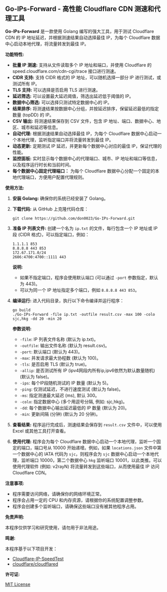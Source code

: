 ## Go-IPs-Forward - 高性能 Cloudflare CDN 测速和代理工具

**Go-IPs-Forward** 是一款使用 Golang 编写的强大工具，用于测试 Cloudflare CDN 的 IP 地址延迟，并根据测速结果自动选择最佳 IP，为每个 Cloudflare 数据中心启动本地代理，将流量转发到最佳 IP。

**功能特性:**

- **批量 IP 测速:** 支持从文件读取多个 IP 地址和端口，并使用 Cloudflare 的 speed.cloudflare.com/cdn-cgi/trace 接口进行测速。
- **CIDR 支持:** 支持 CIDR 格式的 IP 地址，可以随机选择一部分 IP 进行测试，或测试所有 IP。
- **TLS 支持:** 可以选择是否启用 TLS 进行测速。
- **延迟筛选:** 可以设置最大延迟阈值，筛选出延迟低于阈值的 IP。
- **数据中心筛选:** 可以选择只测试特定数据中心的 IP。
- **结果排序:** 将测速结果按数据中心分组，并按延迟排序，保留延迟最低的指定数量 (topDD) 的 IP。
- **CSV 输出:** 将测速结果保存到 CSV 文件，包含 IP 地址、端口、数据中心、地区、城市和延迟等信息。
- **自动代理:** 根据测速结果自动选择最佳 IP，为每个 Cloudflare 数据中心启动一个本地代理，监听指定端口并将流量转发到最佳 IP。
- **动态更新:** 定期测试 IP 延迟，并更新每个数据中心对应的最佳 IP，保证代理的性能。
- **监控面板:**  实时显示每个数据中心的代理端口、城市、IP 地址和端口等信息，以及程序运行时长和当前时间。
- **每个数据中心固定代理端口：** 为每个 Cloudflare 数据中心分配一个固定的本地代理端口，方便用户配置代理规则。


**使用方法:**

1. **安装 Golang:** 确保你的系统已经安装了 Golang。
2. **下载代码:** 从 GitHub 上克隆代码仓库：
    ```
    git clone https://github.com/don0023/Go-IPs-Forward.git
    ```
3. **准备 IP 列表文件:** 创建一个名为 `ip.txt` 的文件，每行包含一个 IP 地址或 IP 段 (CIDR 格式)，可以指定端口，例如：
    ```
    1.1.1.1 853
    8.8.8.8 443 853
    172.67.171.0/24
    2606:4700:4700::1111 443
    ```
    **说明:**

    - 如果不指定端口，程序会使用默认端口 (可以通过 `-port` 参数指定，默认为 443)。
    - 可以为同一个 IP 地址指定多个端口，例如 `8.8.8.8 443 853`。

4. **编译运行:** 进入代码目录，执行以下命令编译并运行程序：
    ```
    go build
    ./Go-IPs-Forward -file ip.txt -outfile result.csv -max 100 -colo sjc,hkg -dd 20 -min 20
    ```
    **参数说明:**
    - `-file`: IP 列表文件名称 (默认为 ip.txt)。
    - `-outfile`: 输出文件名称 (默认为 result.csv)。
    -  `-port`: 默认端口 (默认为 443)。
    - `-max`: 并发请求最大协程数 (默认为 100)。
    - `-tls`: 是否启用 TLS (默认为 true)。
    - `-allip`: 是否测试所有 IP (ipv4网段内所有ip,ipv6依然为默认数量随机) (默认为 false)。
    - `-ips`: 每个IP段随机测试的 IP 数量 (默认为 5)。
    - `-ping`: 仅测试延迟，不进行速度测试 (默认为 false)。
    - `-ms`: 指定测速最大延迟 (ms), 默认 300。
    - `-colo`: 指定数据中心 (多个用逗号分隔,  例如: sjc,hkg)。
    - `-dd`: 每个数据中心输出延迟最低的 IP 数量 (默认为 20)。
    - `-min`: 更新间隔 (分钟) (默认为 20 分钟)。

5. **查看结果:** 程序运行完成后，测速结果会保存到 `result.csv` 文件中，可以使用 Excel 或其他工具打开查看。
6. **使用代理:** 程序会为每个 Cloudflare 数据中心启动一个本地代理，监听一个固定的端口，端口号从 10000 开始递增。例如，如果 `locations.json` 文件中第一个数据中心的 IATA 代码为 `sjc`，则程序会为 `sjc` 数据中心启动一个本地代理，监听端口 10000，第二个数据中心 `hkg` 监听端口 10001，以此类推。可以使用代理软件 (例如: v2rayN) 将流量转发到这些端口，从而使用最佳 IP 访问 Cloudflare CDN。


**注意事项:**

- 程序需要访问网络，请确保你的网络环境正常。
- 程序会占用一定的 CPU 和内存资源，请根据你的系统配置调整参数。
- 程序会创建多个监听端口，请确保这些端口没有被其他程序占用。


**免责声明:**

本程序仅供学习和研究使用，请勿用于非法用途。


**鸣谢:**

本程序基于以下项目开发：

- [Cloudflare-IP-SpeedTest](https://github.com/badafans/Cloudflare-IP-SpeedTest)
- [cloudflare/cloudflared](https://github.com/cloudflare/cloudflared)


**许可证:**

[MIT License](LICENSE)
